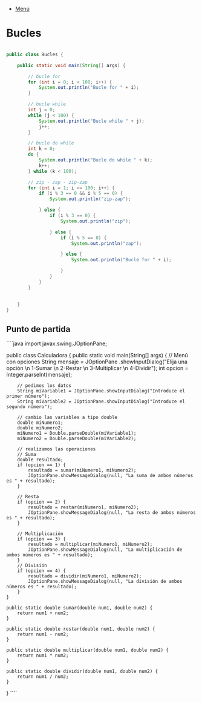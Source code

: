 - [Menú](../README.md)

# Bucles

````java

public class Bucles {

	public static void main(String[] args) {

		// bucle for
		for (int i = 0; i < 100; i++) {
			System.out.println("Bucle for " + i);
		}

		// bucle while
		int j = 0;
		while (j < 100) {
			System.out.println("Bucle while " + j);
			j++;
		}

		// bucle do while
		int k = 0;
		do {
			System.out.println("Bucle do while " + k);
			k++;
		} while (k < 100);

		// zip - zap - zip-zap
		for (int i = 1; i <= 100; i++) {
			if (i % 3 == 0 && i % 5 == 0) {
				System.out.println("zip-zap");

			} else {
				if (i % 3 == 0) {
					System.out.println("zip");

				} else {
					if (i % 5 == 0) {
						System.out.println("zap");

					} else {
						System.out.println("Bucle for " + i);

					}
				}
			}
		}
		
		
	}
}
````

## Punto de partida

´´´´java
import javax.swing.JOptionPane;

public class Calculadora {
	public static void main(String[] args) {
		// Menú con opciones
		String mensaje = JOptionPane
				.showInputDialog("Elija una opción \n 1-Sumar \n 2-Restar \n 3-Multiplicar \n 4-Dividir");
		int opcion = Integer.parseInt(mensaje);

		// pedimos los datos
		String miVariable1 = JOptionPane.showInputDialog("Introduce el primer número");
		String miVariable2 = JOptionPane.showInputDialog("Introduce el segundo número");

		// cambio las variables a tipo double
		double miNumero1;
		double miNumero2;
		miNumero1 = Double.parseDouble(miVariable1);
		miNumero2 = Double.parseDouble(miVariable2);

		// realizamos las operaciones
		// Suma
		double resultado;
		if (opcion == 1) {
			resultado = sumar(miNumero1, miNumero2);
			JOptionPane.showMessageDialog(null, "La suma de ambos números es " + resultado);
		}

		// Resta
		if (opcion == 2) {
			resultado = restar(miNumero1, miNumero2);
			JOptionPane.showMessageDialog(null, "La resta de ambos números es " + resultado);
		}

		// Multiplicación
		if (opcion == 3) {
			resultado = multiplicar(miNumero1, miNumero2);
			JOptionPane.showMessageDialog(null, "La multiplicación de ambos números es " + resultado);
		}
		// División
		if (opcion == 4) {
			resultado = dividir(miNumero1, miNumero2);
			JOptionPane.showMessageDialog(null, "La división de ambos números es " + resultado);
		}
	}

	public static double sumar(double num1, double num2) {
		return num1 + num2;
	}

	public static double restar(double num1, double num2) {
		return num1 - num2;
	}

	public static double multiplicar(double num1, double num2) {
		return num1 * num2;
	}

	public static double dividir(double num1, double num2) {
		return num1 / num2;
	}
}
´´´´